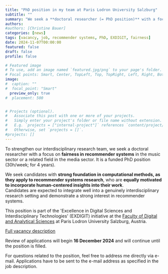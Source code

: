 ```yaml
---
title: "PhD position in my team at Paris Lodron University Salzburg"
subtitle: ""
summary: "We seek a **doctoral researcher (= PhD position)** with a focus on **fairness in recommender systems** in the music sector or a related field in the media sector. Funded position."
authors: 
#authors: [Christine Bauer]
categories: [news]
tags: [vacancy, job, recommender systems, PhD, EXDIGIT, fairness]
date: 2024-11-07T00:00:00
featured: false
draft: false
profile: false

# Featured image
# To use, add an image named `featured.jpg/png` to your page's folder.
# Focal points: Smart, Center, TopLeft, Top, TopRight, Left, Right, BottomLeft, Bottom, BottomRight.
image:
#  caption: ""
#  focal_point: "Smart"
  preview_only: true
#  placement: 500


# Projects (optional).
#   Associate this post with one or more of your projects.
#   Simply enter your project's folder or file name without extension.
#   E.g. `projects = ["internal-project"]` references `content/project/deep-learning/index.md`.
#   Otherwise, set `projects = []`.
#projects: []
---
```


To strengthen our interdisciplinary research team, we seek a doctoral researcher with a focus on **fairness in recommender systems** in the music sector or a related field in the media sector. It is a funded PhD position (30h/week; for 4 years).

We seek candidates with **strong foundation in computational methods, as they apply to recommender systems research**, who are **equally motivated to incorporate human-centered insights into their work**.   
Candidates are expected to integrate well into a genuinely interdisciplinary research setting and demonstrate a strong interest in recommender systems. 

This position is part of the 'Excellence in Digital Sciences and Interdisciplinary Technologies' (EXDIGIT) initiative at the [Faculty of Digital and Analytical Sciences](https://www.plus.ac.at/digital-and-analytical-sciences/?lang=en) at Paris Lodron University Salzburg, Austria.  


[Full vacancy description](./job_phd_202411.pdf)

Review of applications will begin **16 December 2024** and will continue until the position is filled.

For questions related to the position, feel free to address me directly via e-mail. Applications have to be sent to the e-mail address as specified in the job description.